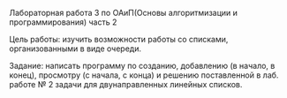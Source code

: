 Лабораторная работа 3 по ОАиП(Основы алгоритмизации и программирования) часть 2

Цель работы: изучить возможности работы со списками, организованными в виде очереди.

Задание: написать программу по созданию, добавлению (в начало, в конец), просмотру (с начала, с конца) и решению поставленной в лаб. работе № 2 задачи для двунаправленных линейных списков.
